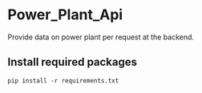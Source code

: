 # Power_Plant_Api

Provide data on power plant per request at the backend.

## Install required packages

`pip install -r requirements.txt`



